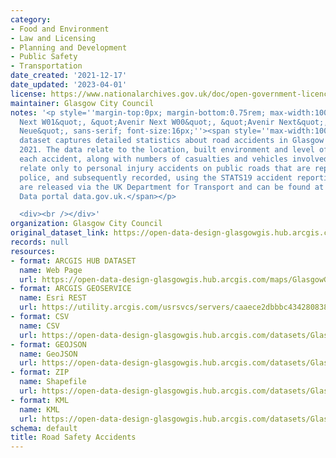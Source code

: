 ```yaml
---
category:
- Food and Environment
- Law and Licensing
- Planning and Development
- Public Safety
- Transportation
date_created: '2021-12-17'
date_updated: '2023-04-01'
license: https://www.nationalarchives.gov.uk/doc/open-government-licence/version/3/
maintainer: Glasgow City Council
notes: '<p style=''margin-top:0px; margin-bottom:0.75rem; max-width:100%; font-family:&quot;Avenir
  Next W01&quot;, &quot;Avenir Next W00&quot;, &quot;Avenir Next&quot;, Avenir, &quot;Helvetica
  Neue&quot;, sans-serif; font-size:16px;''><span style=''max-width:100%; display:inherit;''>This
  dataset captures detailed statistics about road accidents in Glasgow from 2014 to
  2021. The data relate to the location, built environment and level of injury for
  each accident, along with numbers of casualties and vehicles involved. The statistics
  relate only to personal injury accidents on public roads that are reported to the
  police, and subsequently recorded, using the STATS19 accident reporting form. Data
  are released via the UK Department for Transport and can be found at the UK Government
  Data portal data.gov.uk.</span></p>

  <div><br /></div>'
organization: Glasgow City Council
original_dataset_link: https://open-data-design-glasgowgis.hub.arcgis.com/maps/GlasgowGIS::road-safety-accidents
records: null
resources:
- format: ARCGIS HUB DATASET
  name: Web Page
  url: https://open-data-design-glasgowgis.hub.arcgis.com/maps/GlasgowGIS::road-safety-accidents
- format: ARCGIS GEOSERVICE
  name: Esri REST
  url: https://utility.arcgis.com/usrsvcs/servers/caaece2dbbbc43428083810d46e68bcb/rest/services/OPEN_DATA/Road_Safety_Accidents/MapServer/0
- format: CSV
  name: CSV
  url: https://open-data-design-glasgowgis.hub.arcgis.com/datasets/GlasgowGIS::road-safety-accidents.csv?outSR=%7B%22latestWkid%22%3A27700%2C%22wkid%22%3A27700%7D
- format: GEOJSON
  name: GeoJSON
  url: https://open-data-design-glasgowgis.hub.arcgis.com/datasets/GlasgowGIS::road-safety-accidents.geojson?outSR=%7B%22latestWkid%22%3A27700%2C%22wkid%22%3A27700%7D
- format: ZIP
  name: Shapefile
  url: https://open-data-design-glasgowgis.hub.arcgis.com/datasets/GlasgowGIS::road-safety-accidents.zip?outSR=%7B%22latestWkid%22%3A27700%2C%22wkid%22%3A27700%7D
- format: KML
  name: KML
  url: https://open-data-design-glasgowgis.hub.arcgis.com/datasets/GlasgowGIS::road-safety-accidents.kml?outSR=%7B%22latestWkid%22%3A27700%2C%22wkid%22%3A27700%7D
schema: default
title: Road Safety Accidents
---
```

